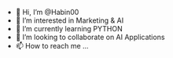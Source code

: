 - 👋 Hi, I’m @Habin00
- 👀 I’m interested in Marketing & AI
- 🌱 I’m currently learning PYTHON
- 💞️ I’m looking to collaborate on AI Applications
- 📫 How to reach me ...

<!---
Habin00/Habin00 is a ✨ special ✨ repository because its `README.md` (this file) appears on your GitHub profile.
You can click the Preview link to take a look at your changes.
--->
